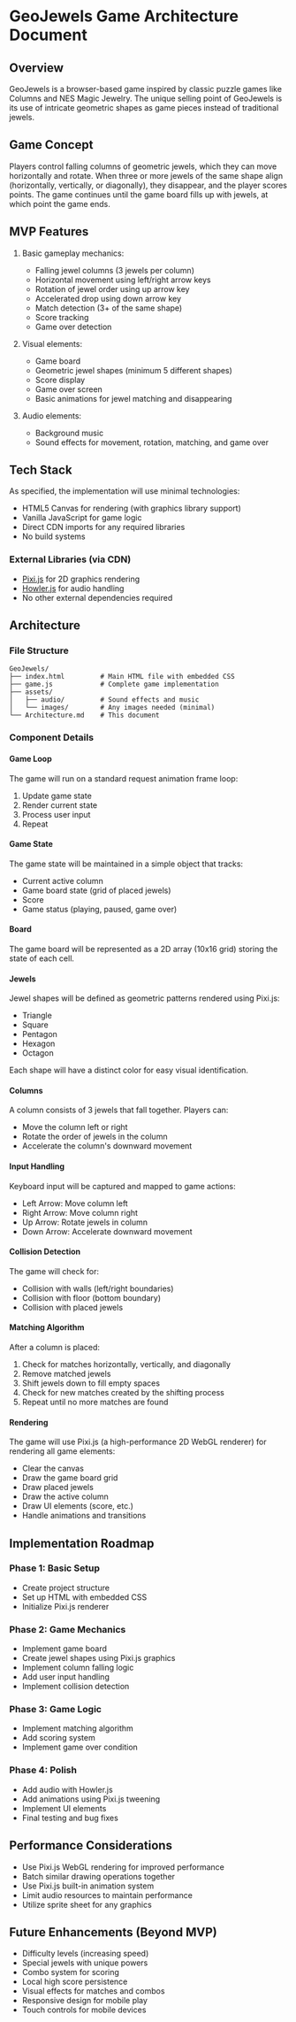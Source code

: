 # GeoJewels Game Architecture Document

## Overview
GeoJewels is a browser-based game inspired by classic puzzle games like Columns and NES Magic Jewelry. The unique selling point of GeoJewels is its use of intricate geometric shapes as game pieces instead of traditional jewels.

## Game Concept
Players control falling columns of geometric jewels, which they can move horizontally and rotate. When three or more jewels of the same shape align (horizontally, vertically, or diagonally), they disappear, and the player scores points. The game continues until the game board fills up with jewels, at which point the game ends.

## MVP Features
1. Basic gameplay mechanics:
   - Falling jewel columns (3 jewels per column)
   - Horizontal movement using left/right arrow keys
   - Rotation of jewel order using up arrow key
   - Accelerated drop using down arrow key
   - Match detection (3+ of the same shape)
   - Score tracking
   - Game over detection

2. Visual elements:
   - Game board
   - Geometric jewel shapes (minimum 5 different shapes)
   - Score display
   - Game over screen
   - Basic animations for jewel matching and disappearing

3. Audio elements:
   - Background music
   - Sound effects for movement, rotation, matching, and game over

## Tech Stack
As specified, the implementation will use minimal technologies:
- HTML5 Canvas for rendering (with graphics library support)
- Vanilla JavaScript for game logic
- Direct CDN imports for any required libraries
- No build systems

### External Libraries (via CDN)
- [Pixi.js](https://pixijs.com/) for 2D graphics rendering
- [Howler.js](https://howlerjs.com/) for audio handling
- No other external dependencies required

## Architecture

### File Structure
```
GeoJewels/
├── index.html         # Main HTML file with embedded CSS
├── game.js            # Complete game implementation
├── assets/
│   ├── audio/         # Sound effects and music
│   └── images/        # Any images needed (minimal)
└── Architecture.md    # This document
```

### Component Details

#### Game Loop
The game will run on a standard request animation frame loop:
1. Update game state
2. Render current state
3. Process user input
4. Repeat

#### Game State
The game state will be maintained in a simple object that tracks:
- Current active column
- Game board state (grid of placed jewels)
- Score
- Game status (playing, paused, game over)

#### Board
The game board will be represented as a 2D array (10x16 grid) storing the state of each cell.

#### Jewels
Jewel shapes will be defined as geometric patterns rendered using Pixi.js:
- Triangle
- Square
- Pentagon
- Hexagon
- Octagon

Each shape will have a distinct color for easy visual identification.

#### Columns
A column consists of 3 jewels that fall together. Players can:
- Move the column left or right
- Rotate the order of jewels in the column
- Accelerate the column's downward movement

#### Input Handling
Keyboard input will be captured and mapped to game actions:
- Left Arrow: Move column left
- Right Arrow: Move column right
- Up Arrow: Rotate jewels in column
- Down Arrow: Accelerate downward movement

#### Collision Detection
The game will check for:
- Collision with walls (left/right boundaries)
- Collision with floor (bottom boundary)
- Collision with placed jewels

#### Matching Algorithm
After a column is placed:
1. Check for matches horizontally, vertically, and diagonally
2. Remove matched jewels
3. Shift jewels down to fill empty spaces
4. Check for new matches created by the shifting process
5. Repeat until no more matches are found

#### Rendering
The game will use Pixi.js (a high-performance 2D WebGL renderer) for rendering all game elements:
- Clear the canvas
- Draw the game board grid
- Draw placed jewels
- Draw the active column
- Draw UI elements (score, etc.)
- Handle animations and transitions

## Implementation Roadmap

### Phase 1: Basic Setup
- Create project structure
- Set up HTML with embedded CSS
- Initialize Pixi.js renderer

### Phase 2: Game Mechanics
- Implement game board
- Create jewel shapes using Pixi.js graphics
- Implement column falling logic
- Add user input handling
- Implement collision detection

### Phase 3: Game Logic
- Implement matching algorithm
- Add scoring system
- Implement game over condition

### Phase 4: Polish
- Add audio with Howler.js
- Add animations using Pixi.js tweening
- Implement UI elements
- Final testing and bug fixes

## Performance Considerations
- Use Pixi.js WebGL rendering for improved performance
- Batch similar drawing operations together
- Use Pixi.js built-in animation system
- Limit audio resources to maintain performance
- Utilize sprite sheet for any graphics

## Future Enhancements (Beyond MVP)
- Difficulty levels (increasing speed)
- Special jewels with unique powers
- Combo system for scoring
- Local high score persistence
- Visual effects for matches and combos
- Responsive design for mobile play
- Touch controls for mobile devices